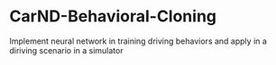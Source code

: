 # CarND-Behavioral-Cloning
Implement neural network in training driving behaviors and apply in a diriving scenario in a simulator
